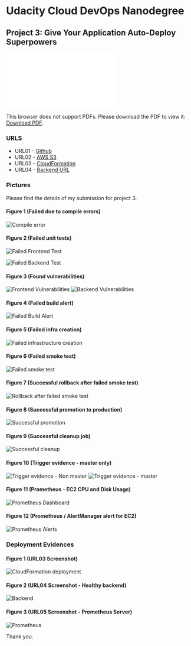 # Udacity Cloud DevOps Nanodegree

## Project 3: Give Your Application Auto-Deploy Superpowers

<object data="./docs/udapeople.pdf" type="application/pdf" width="700px" height="700px">
    <embed src="./docs/udapeople.pdf">
        <p>This browser does not support PDFs. Please download the PDF to view it: <a href="./docs/udapeople.pdf">Download PDF</a>.</p>
    </embed>
</object>

### URLS

- URL01 - [Github](https://github.com/codeprefect/udacity-devops-nd-03-autodeploy.git)
- URL02 - [AWS S3](https://udapeople-cda858a.s3-website-us-east-1.amazonaws.com)
- URL03 - [CloudFormation](https://d3usw6g2m851mc.cloudfront.net/)
- URL04 - [Backend URL](http://ec2-54-175-186-169.compute-1.amazonaws.com/api/status)

### Pictures

Please find the details of my submission for project 3.

#### Figure 1 (Failed due to compile errors)

![Compile error](./docs/screenshots/SCREENSHOT01.png)

#### Figure 2 (Failed unit tests)

![Failed Frontend Test](./docs/screenshots/SCREENSHOT02-1.png)

![Failed Backend Test](./docs/screenshots/SCREENSHOT02-2.png)

#### Figure 3 (Found vulnerabilities)

![Frontend Vulnerabilities](./docs/screenshots/SCREENSHOT03-1.png)
![Backend Vulnerabilities](./docs/screenshots/SCREENSHOT03-2.png)

#### Figure 4 (Failed build alert)

![Failed Build Alert](./docs/screenshots/SCREENSHOT04.png)

#### Figure 5 (Failed infra creation)

![Failed infrastructure creation](./docs/screenshots/SCREENSHOT05.png)

#### Figure 6 (Failed smoke test)

![Failed smoke test](./docs/screenshots/SCREENSHOT06.png)

#### Figure 7 (Successful rollback after failed smoke test)

![Rollback after failed smoke test](./docs/screenshots/SCREENSHOT07.png)

#### Figure 8 (Successful promotion to production)

![Successful promotion](./docs/screenshots/SCREENSHOT08.png)

#### Figure 9 (Successful cleanup job)

![Successful cleanup](./docs/screenshots/SCREENSHOT09.png)

#### Figure 10 (Trigger evidence - master only)

![Trigger evidence - Non master](./docs/screenshots/SCREENSHOT10-1.png)
![Trigger evidence - master](./docs/screenshots/SCREENSHOT10-2.png)

#### Figure 11 (Prometheus - EC2 CPU and Disk Usage)

![Prometheus Dashboard](./docs/screenshots/SCREENSHOT11.jpeg)

#### Figure 12 (Prometheus / AlertManager alert for EC2)

![Prometheus Alerts](./docs/screenshots/SCREENSHOT12.png)

### Deployment Evidences

#### Figure 1 (URL03 Screenshot)

![CloudFormation deployment](./docs/screenshots/URL03_SCREENSHOT.png)

#### Figure 2 (URL04 Screenshot - Healthy backend)

![Backend](./docs/screenshots/URL04_SCREENSHOT.png)

#### Figure 3 (URL05 Screenshot - Prometheus Server)

![Prometheus](./docs/screenshots/URL05_SCREENSHOT.png)

Thank you.
